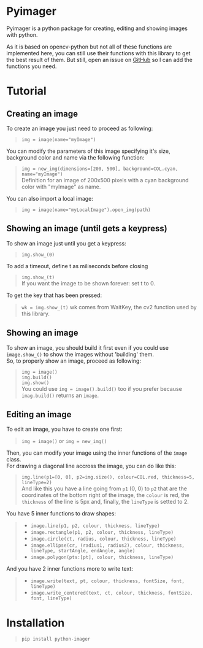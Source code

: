 # Pyimager
 Pyimager is a python package for creating, editing and showing images with python.  

 As it is based on opencv-python but not all of these functions are implemented here, you can still use their functions with this library to get the best result of them. But still, open an issue on [GitHub](https://github.com/rigavid/python-imager/issues) so I can add the functions you need.

# Tutorial
## Creating an image
To create an image you just need to proceed as following:
> `img = image(name="myImage")`

You can modify the parameters of this image specifying it's size, background color and name via the following function:
> `img = new_img(dimensions=[200, 500], background=COL.cyan, name="myImage")`  
Definition for an image of 200x500 pixels with a cyan background color with "myImage" as name.

You can also import a local image:
> `img = image(name="myLocalImage").open_img(path)`
## Showing an image (until gets a keypress)
To show an image just until you get a keypress:
> `img.show_(0)`

To add a timeout, define t as miliseconds before closing
> `img.show_(t)`  
If you want the image to be shown forever: set t to 0.

To get the key that has been pressed:
> `wk = img.show_(t)` wk comes from WaitKey, the cv2 function used by this library.
## Showing an image
To show an image, you should build it first even if you could use `image.show_()` to show the images without 'building' them.  
So, to properly show an image, proceed as following:
> `img = image()`  
> `img.build()`  
> `img.show()`  
You could use `img = image().build()` too if you prefer because `imag.build()` returns an `image`.
## Editing an image
To edit an image, you have to create one first:
> `img = image()` or `img = new_img()`

Then, you can modify your image using the inner functions of the `image` class.  
For drawing a diagonal line accross the image, you can do like this:
> `img.line(p1=[0, 0], p2=img.size(), colour=COL.red, thickness=5, lineType=2)`  
And like this you have a line going from `p1` (0, 0) to `p2` that are the coordinates of the bottom right of the image, the `colour` is red, the `thickness` of the line is 5px and, finally, the `lineType` is setted to 2.

You have 5 inner functions to draw shapes:
> - `image.line(p1, p2, colour, thickness, lineType)`
> - `image.rectangle(p1, p2, colour, thickness, lineType)`
> - `image.circle(ct, radius, colour, thickness, lineType)`
> - `image.ellipse(cr, (radius1, radius2), colour, thickness, lineType, startAngle, endAngle, angle)`
> - `image.polygon(pts:[pt], colour, thickness, lineType)`

And you have 2 inner functions more to write text:
> - `image.write(text, pt, colour, thickness, fontSize, font, lineType)`
> - `image.write_centered(text, ct, colour, thickness, fontSize, font, lineType)`

# Installation
> `pip install python-imager`